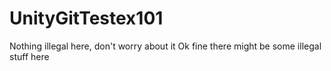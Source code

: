 # UnityGitTestex101
Nothing illegal here, don't worry about it
Ok fine there might be some illegal stuff here
